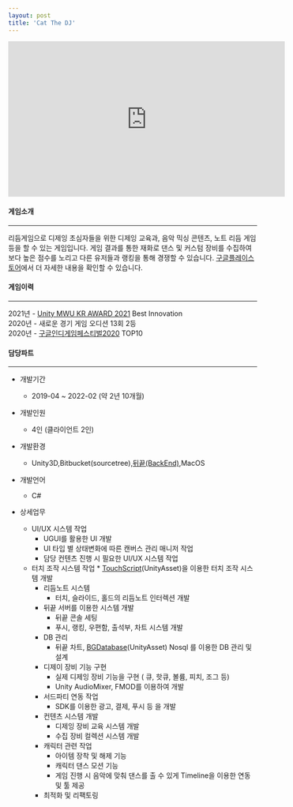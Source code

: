 ```yaml
---
layout: post
title: 'Cat The DJ'
---
```


<iframe width="560" height="315" src="https://www.youtube.com/embed/thp7LjfnCh0" title="YouTube video player" frameborder="0" allow="accelerometer; autoplay; clipboard-write; encrypted-media; gyroscope; picture-in-picture" allowfullscreen></iframe>


#### 게임소개

----------------------------

리듬게임으로 디제잉 초심자들을 위한 디제잉 교육과, 음악 믹싱 콘텐츠, 노트 리듬 게임 등을 할 수 있는 게임입니다. 게임 결과를 통한 재화로 댄스 및 커스텀 장비를 수집하여 보다 높은 점수를 노리고 다른 유저들과 랭킹을 통해 경쟁할 수 있습니다. <a href="https://play.google.com/store/apps/details?id=com.CatsByStudio.CatTheDj" target="_blank">구글플레이스토어</a>에서 더 자세한 내용을 확인할 수 있습니다.

#### 게임이력

----------------------------

2021년 - <a href = "https://www.youtube.com/watch?v=JsnHOA_Bp7Q?start=18" target="_blank">Unity MWU KR AWARD 2021</a> Best Innovation    
2020년 - 새로운 경기 게임 오디션 13회 2등   
2020년 - <a href = "https://www.inven.co.kr/webzine/news/?news=241524&site=indie" target="_blank">구글인디게임페스티벌2020</a> TOP10

#### 담당파트

----------------------------

* 개발기간
  * 2019-04 ~ 2022-02 (약 2년 10개월)

* 개발인원
  * 4인 (클라이언트 2인)

* 개발환경
  * Unity3D,Bitbucket(sourcetree),<a href="https://www.thebackend.io/" target="_blank">뒤끝(BackEnd)</a>,MacOS

* 개발언어
  * C#
  
* 상세업무
  * UI/UX 시스템 작업
    * UGUI를 활용한 UI 개발
    * UI 타입 별 상태변화에 따른 캔버스 관리 매니저 작업
    * 담당 컨텐츠 진행 시 필요한 UI/UX 시스템 작업
  * 터치 조작 시스템 작업
		* <a href="https://assetstore.unity.com/packages/tools/input-management/touchscript-7394" target="_blank">TouchScript</a>(UnityAsset)을 이용한 터치 조작 시스템 개발
	* 리듬노트 시스템
		* 터치, 슬라이드, 홀드의 리듬노트 인터렉션 개발
	* 뒤끝 서버를 이용한 시스템 개발
		* 뒤끝 콘솔 세팅 		
		* 푸시, 랭킹, 우편함, 출석부, 차트 시스템 개발
	* DB 관리
		* 뒤끝 차트, <a href="https://assetstore.unity.com/packages/tools/localization/bg-localization-114740 " target="_blank">BGDatabase</a>(UnityAsset) Nosql 를 이용한 DB 관리 및 설계
	* 디제이 장비 기능 구현 
		* 실제 디제잉 장비 기능을 구현 ( 큐, 핫큐, 볼륨, 피치, 조그 등)
		* Unity AudioMixer, FMOD를 이용하여 개발
	* 서드파티 연동 작업
		* SDK를 이용한 광고, 결제, 푸시 등 을 개발
	* 컨텐츠 시스템 개발
		* 디제잉 장비 교육 시스템 개발
		* 수집 장비 컬렉션 시스템 개발
	* 캐릭터 관련 작업
		* 아이템 장착 및 해제 기능
		* 캐릭터 댄스 모션 기능
		* 게임 진행 시 음악에 맞춰 댄스를 출 수 있게 Timeline을 이용한 연동 및 툴 제공
	* 최적화 및 리팩토링

  <!--  
  * 메인 클라이언트 프로그래밍 담당
  * UI 개발 ( UGUI )  
  * 리듬노트 시스템 ( Touch , Slide , Hold )  
  * 디제이 장비 기능 구현 ( 큐 , 핫큐 , 볼륨 , AudioMixer 등 )  
  * 3rd-Party SDK 연동 ( 광고 , 결제 , 로컬푸시 ) 
  * 캐릭터 장비,댄스 장착 및 해제 ,인벤토리 , 컬렉션 시스템
  * 뒤끝 서버를 이용한 컨텐츠시스템 ( 인증 , 유저관리 , 푸시 , 랭킹 , 우편함 , 출석부 , 차트 등 ) 
  * DB 설계 ( 뒤끝 차트 , <a href="https://assetstore.unity.com/packages/tools/localization/bg-localization-114740 " target="_blank">BGDatabase</a>(UnityAsset)) Nosql 기반
  * 서버
  * JWT토큰을 이용한 인증 및 로그인
  * 뒤끝 차트를 이용한 어플 및 유저 관리
  -->

  